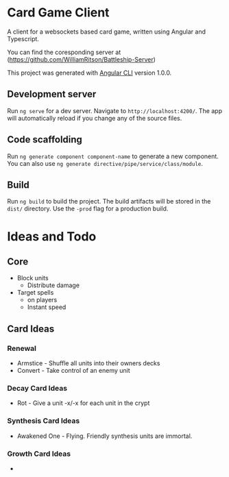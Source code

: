 # Card Game Client

A client for a websockets based card game, written using Angular and Typescript.

You can find the coresponding server at (https://github.com/WilliamRitson/Battleship-Server)

This project was generated with [Angular CLI](https://github.com/angular/angular-cli) version 1.0.0.

## Development server

Run `ng serve` for a dev server. Navigate to `http://localhost:4200/`. The app will automatically reload if you change any of the source files.

## Code scaffolding

Run `ng generate component component-name` to generate a new component. You can also use `ng generate directive/pipe/service/class/module`.

## Build

Run `ng build` to build the project. The build artifacts will be stored in the `dist/` directory. Use the `-prod` flag for a production build.

# Ideas and Todo

## Core 
    
* Block units
    * Distribute damage
* Target spells
    * on players
    * Instant speed

## Card Ideas

### Renewal
* Armstice - Shuffle all units into their owners decks
* Convert - Take control of an enemy unit

### Decay Card Ideas
* Rot - Give a unit -x/-x for each unit in the crypt

### Synthesis Card Ideas
* Awakened One - Flying. Friendly synthesis units are immortal.

### Growth Card Ideas
*


